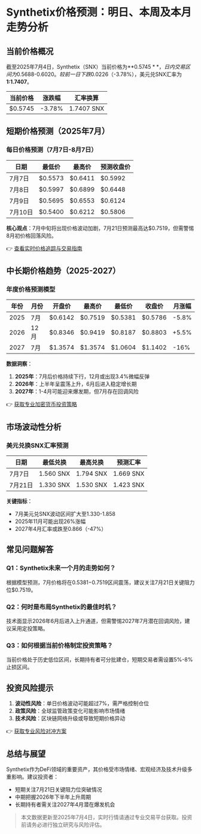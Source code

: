 # Synthetix价格预测：明日、本周及本月走势分析

## 当前价格概况
截至2025年7月4日，Synthetix（SNX）当前价格为**$0.5745**，日内交易区间为$0.5688-$0.6020。较前一日下跌$0.0226（-3.78%），美元兑SNX汇率为**1:1.7407**。

| 当前价格 | 涨跌幅 | 汇率换算 |
|---------|--------|----------|
| $0.5745 | -3.78% | 1.7407 SNX |

## 短期价格预测（2025年7月）
### 每日价格预测（7月7日-8月7日）
| 日期 | 最低价 | 最高价 | 预测收盘价 |
|-------|--------|--------|------------|
| 7月7日 | $0.5573 | $0.6411 | $0.5992 |
| 7月8日 | $0.5997 | $0.6899 | $0.6448 |
| 7月9日 | $0.5695 | $0.6553 | $0.6124 |
| 7月10日 | $0.5400 | $0.6212 | $0.5806 |

**核心观点**：7月中旬将出现价格波动加剧，7月21日预测最高达$0.7519，但需警惕8月初价格回落风险。

👉 [查看实时价格追踪与交易指南](https://bit.ly/okx_welcome)

## 中长期价格趋势（2025-2027）
### 年度价格预测模型
| 年份 | 月份 | 开盘价 | 最高价 | 最低价 | 收盘价 | 月涨幅 |
|-------|------|--------|--------|--------|--------|--------|
| 2025 | 7月 | $0.6142 | $0.7519 | $0.5381 | $0.5786 | -5.8% |
| 2026 | 12月 | $0.8346 | $0.9419 | $0.8187 | $0.8803 | +5.5% |
| 2027 | 7月 | $1.3574 | $1.3574 | $1.0604 | $1.1402 | -16% |

**数据洞察**：
1. **2025年**：7月后价格持续下行，12月或出现3.4%微幅反弹
2. **2026年**：上半年呈震荡上升，6月后进入稳定增长期
3. **2027年**：1-4月可能迎来爆发期，但7月存在回调风险

👉 [获取专业加密货币投资策略](https://bit.ly/okx_welcome)

## 市场波动性分析
### 美元兑换SNX汇率预测
| 日期 | 最低兑换 | 最高兑换 | 预测汇率 |
|-------|----------|----------|----------|
| 7月7日 | 1.560 SNX | 1.794 SNX | 1.669 SNX |
| 7月21日 | 1.330 SNX | 1.530 SNX | 1.423 SNX |

**关键指标**：
- 7月美元兑SNX波动区间扩大至1.330-1.858
- 2025年11月可能出现26%涨幅
- 2027年4月汇率或跌至0.866（-47%）

## 常见问题解答
### Q1：Synthetix未来一个月的走势如何？
根据模型预测，7月价格将在$0.5381-$0.7519区间震荡，建议关注7月21日关键阻力位$0.7519。

### Q2：何时是布局Synthetix的最佳时机？
技术面显示2026年6月后进入上升通道，但需警惕2027年7月潜在回调风险，建议采用定投策略。

### Q3：如何根据当前价格制定投资策略？
当前价格处于历史低位区间，长期持有者可分批建仓，短期交易者需设置5%-8%止损区间。

## 投资风险提示
1. **波动性风险**：单日价格波动可能超过7%，需严格控制仓位
2. **政策风险**：全球监管政策变化可能影响市场情绪
3. **技术风险**：区块链网络升级或导致短期价格异动

👉 [获取专业风险对冲方案](https://bit.ly/okx_welcome)

## 总结与展望
Synthetix作为DeFi领域的重要资产，其价格受市场情绪、宏观经济及技术升级多重影响。建议投资者：
- 短期关注7月21日关键阻力位突破情况
- 中期把握2026年下半年上升周期
- 长期持有者需关注2027年4月潜在爆发机会

> 本文数据更新至2025年7月4日，实时行情请通过专业交易平台获取。投资前请务必进行独立研究与风险评估。